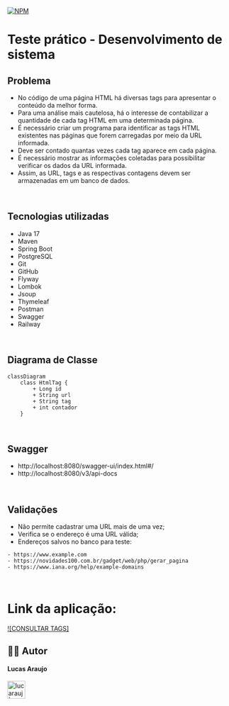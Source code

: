 [![NPM](https://img.shields.io/npm/l/react)](https://github.com/lucarauj/Teste-pratico/blob/main/LICENSE)

# Teste prático - Desenvolvimento de sistema

## Problema

- No código de uma página HTML há diversas tags para apresentar o conteúdo da melhor forma. 
- Para uma análise mais cautelosa, há o interesse de contabilizar a quantidade de cada tag HTML em uma determinada página.
- É necessário criar um programa para identificar as tags HTML existentes nas páginas que forem carregadas por meio da URL informada. 
- Deve ser contado quantas vezes cada tag aparece em cada página.
- É necessário mostrar as informações coletadas para possibilitar verificar os dados da URL informada. 
- Assim, as URL, tags e as respectivas contagens devem ser armazenadas em um banco de dados.

<br>

## Tecnologias utilizadas

- Java 17
- Maven
- Spring Boot
- PostgreSQL
- Git
- GitHub
- Flyway
- Lombok
- Jsoup
- Thymeleaf
- Postman
- Swagger
- Railway

<br>

## Diagrama de Classe

```mermaid
classDiagram
    class HtmlTag {
        + Long id
        + String url
        + String tag
        + int contador
    }
```

<br>

## Swagger

- http://localhost:8080/swagger-ui/index.html#/
- http://localhost:8080/v3/api-docs

<br>

## Validações

- Não permite cadastrar uma URL mais de uma vez;
- Verifica se o endereço é uma URL válida;
- Endereços salvos no banco para teste:

```
- https://www.example.com
- https://novidades100.com.br/gadget/web/php/gerar_pagina
- https://www.iana.org/help/example-domains
```

<br>

# Link da aplicação:

[![CONSULTAR TAGS]](https://teste-pratico-production.up.railway.app/html-tag/formulario)


## 👨‍🎓 Autor

#### Lucas Araujo

<a href="https://www.linkedin.com/in/lucarauj"><img alt="lucarauj | LinkdeIN" width="40px" src="https://user-images.githubusercontent.com/43545812/144035037-0f415fc7-9f96-4517-a370-ccc6e78a714b.png" /></a>

